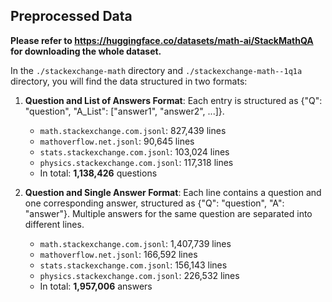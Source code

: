 ## Preprocessed Data

**Please refer to https://huggingface.co/datasets/math-ai/StackMathQA for downloading the whole dataset.**

In the `./stackexchange-math` directory and `./stackexchange-math--1q1a` directory, you will find the data structured in two formats:

1. **Question and List of Answers Format**:
   Each entry is structured as {"Q": "question", "A_List": ["answer1", "answer2", ...]}.
   - `math.stackexchange.com.jsonl`: 827,439 lines
   - `mathoverflow.net.jsonl`: 90,645 lines
   - `stats.stackexchange.com.jsonl`: 103,024 lines
   - `physics.stackexchange.com.jsonl`: 117,318 lines
   - In total: **1,138,426** questions

2. **Question and Single Answer Format**:
   Each line contains a question and one corresponding answer, structured as {"Q": "question", "A": "answer"}. Multiple answers for the same question are separated into different lines.
   - `math.stackexchange.com.jsonl`: 1,407,739 lines
   - `mathoverflow.net.jsonl`: 166,592 lines
   - `stats.stackexchange.com.jsonl`: 156,143 lines
   - `physics.stackexchange.com.jsonl`: 226,532 lines
   - In total: **1,957,006** answers